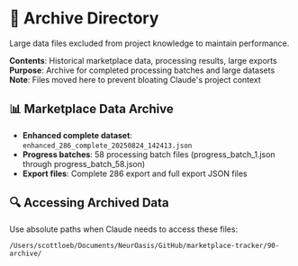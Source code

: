 # 📁 Archive Directory

Large data files excluded from project knowledge to maintain performance.

**Contents**: Historical marketplace data, processing results, large exports  
**Purpose**: Archive for completed processing batches and large datasets  
**Note**: Files moved here to prevent bloating Claude's project context

## 📊 Marketplace Data Archive
- **Enhanced complete dataset**: `enhanced_286_complete_20250824_142413.json`
- **Progress batches**: 58 processing batch files (progress_batch_1.json through progress_batch_58.json)
- **Export files**: Complete 286 export and full export JSON files

## 🔍 Accessing Archived Data
Use absolute paths when Claude needs to access these files:
```
/Users/scottloeb/Documents/NeurOasis/GitHub/marketplace-tracker/90-archive/
```
